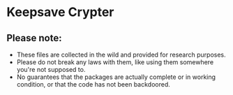 # Keepsave Crypter



## Please note: 

 - These files are collected in the wild and provided for research purposes. 
 - Please do not break any laws with them, like using them somewhere you're not supposed to.
 - No guarantees that the packages are actually complete or in working condition, or that the code has not been backdoored.
 
